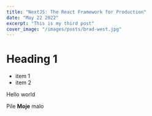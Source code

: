 ```yaml
---
title: "NextJS: The React Framework for Production"
date: "May 22 2022"
excerpt: "This is my third post"
cover_image: "/images/posts/brad-west.jpg"
---
```


# Heading 1

- item 1
- item 2

Hello world

Pile **Moje** malo
